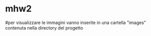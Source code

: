 # mhw2
#per visualizzare le immagini vanno inserite in una cartella "images" contenuta nella directory del progetto
